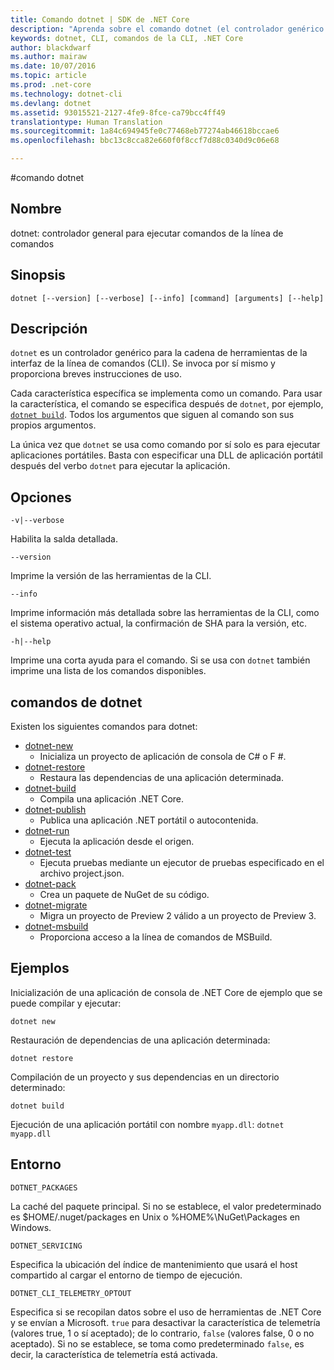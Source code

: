 ```yaml
---
title: Comando dotnet | SDK de .NET Core
description: "Aprenda sobre el comando dotnet (el controlador genérico para las herramientas de la CLI de .NET Core) y su uso."
keywords: dotnet, CLI, comandos de la CLI, .NET Core
author: blackdwarf
ms.author: mairaw
ms.date: 10/07/2016
ms.topic: article
ms.prod: .net-core
ms.technology: dotnet-cli
ms.devlang: dotnet
ms.assetid: 93015521-2127-4fe9-8fce-ca79bcc4ff49
translationtype: Human Translation
ms.sourcegitcommit: 1a84c694945fe0c77468eb77274ab46618bccae6
ms.openlocfilehash: bbc13c8cca82e660f0f8ccf7d88c0340d9c06e68

---
```


#<a name="dotnet-command"></a>comando dotnet

## <a name="name"></a>Nombre

dotnet: controlador general para ejecutar comandos de la línea de comandos

## <a name="synopsis"></a>Sinopsis

`dotnet [--version] [--verbose] [--info] [command] [arguments] [--help]`

## <a name="description"></a>Descripción
`dotnet` es un controlador genérico para la cadena de herramientas de la interfaz de la línea de comandos (CLI). Se invoca por sí mismo y proporciona breves instrucciones de uso. 

Cada característica específica se implementa como un comando. Para usar la característica, el comando se especifica después de `dotnet`, por ejemplo, [`dotnet build`](dotnet-build.md). Todos los argumentos que siguen al comando son sus propios argumentos. 

La única vez que `dotnet` se usa como comando por sí solo es para ejecutar aplicaciones portátiles. Basta con especificar una DLL de aplicación portátil después del verbo `dotnet` para ejecutar la aplicación.    

## <a name="options"></a>Opciones

`-v|--verbose`

Habilita la salda detallada.

`--version`

Imprime la versión de las herramientas de la CLI.

`--info`

Imprime información más detallada sobre las herramientas de la CLI, como el sistema operativo actual, la confirmación de SHA para la versión, etc. 

`-h|--help`

Imprime una corta ayuda para el comando. Si se usa con `dotnet` también imprime una lista de los comandos disponibles.  

## <a name="dotnet-commands"></a>comandos de dotnet

Existen los siguientes comandos para dotnet:

* [dotnet-new](dotnet-new.md)
   * Inicializa un proyecto de aplicación de consola de C# o F #.
* [dotnet-restore](dotnet-restore.md)
  * Restaura las dependencias de una aplicación determinada. 
* [dotnet-build](dotnet-build.md)
  * Compila una aplicación .NET Core.
* [dotnet-publish](dotnet-publish.md)
   * Publica una aplicación .NET portátil o autocontenida.
* [dotnet-run](dotnet-run.md)
   * Ejecuta la aplicación desde el origen.
* [dotnet-test](dotnet-test.md)
   * Ejecuta pruebas mediante un ejecutor de pruebas especificado en el archivo project.json.
* [dotnet-pack](dotnet-pack.md)
   * Crea un paquete de NuGet de su código.
* [dotnet-migrate](dotnet-migrate.md)
   * Migra un proyecto de Preview 2 válido a un proyecto de Preview 3.
* [dotnet-msbuild](dotnet-msbuild.md)
   * Proporciona acceso a la línea de comandos de MSBuild.

## <a name="examples"></a>Ejemplos

Inicialización de una aplicación de consola de .NET Core de ejemplo que se puede compilar y ejecutar:

`dotnet new`

Restauración de dependencias de una aplicación determinada:

`dotnet restore`

Compilación de un proyecto y sus dependencias en un directorio determinado: 

`dotnet build`

Ejecución de una aplicación portátil con nombre `myapp.dll`: `dotnet myapp.dll`

## <a name="environment"></a>Entorno 

`DOTNET_PACKAGES`

La caché del paquete principal. Si no se establece, el valor predeterminado es $HOME/.nuget/packages en Unix o %HOME%\NuGet\Packages en Windows.

`DOTNET_SERVICING`

Especifica la ubicación del índice de mantenimiento que usará el host compartido al cargar el entorno de tiempo de ejecución.

`DOTNET_CLI_TELEMETRY_OPTOUT`

Especifica si se recopilan datos sobre el uso de herramientas de .NET Core y se envían a Microsoft. `true` para desactivar la característica de telemetría (valores true, 1 o sí aceptado); de lo contrario, `false` (valores false, 0 o no aceptado). Si no se establece, se toma como predeterminado `false`, es decir, la característica de telemetría está activada.




<!--HONumber=Nov16_HO3-->


